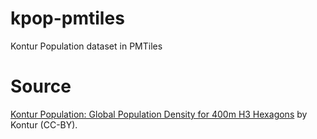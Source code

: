 # kpop-pmtiles
Kontur Population dataset in PMTiles

# Source
[Kontur Population: Global Population Density for 400m H3 Hexagons](https://data.humdata.org/m/dataset/kontur-population-dataset?) by Kontur (CC-BY).

